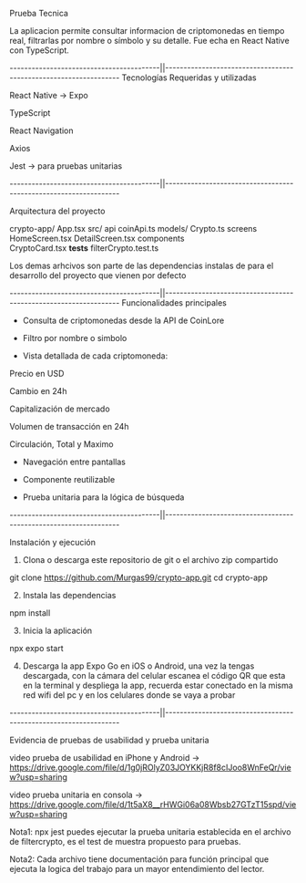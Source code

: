 Prueba Tecnica 

La aplicacion permite consultar informacion de criptomonedas en tiempo real, filtrarlas por nombre o símbolo y su detalle. Fue echa en React Native con TypeScript.

-----------------------------------------||-----------------------------------------------------------------
Tecnologías Requeridas y utilizadas

React Native -> Expo 

TypeScript

React Navigation

Axios

Jest -> para pruebas unitarias

-----------------------------------------||-----------------------------------------------------------------

Arquitectura del proyecto

crypto-app/
    App.tsx
    src/
        api
            coinApi.ts
         models/
            Crypto.ts
         screens
            HomeScreen.tsx
            DetailScreen.tsx
        components  
            CryptoCard.tsx
     __tests__
            filterCrypto.test.ts
            
Los demas arhcivos son parte de las dependencias instalas de para el desarrollo del proyecto que vienen por defecto

-----------------------------------------||-----------------------------------------------------------------
Funcionalidades principales

- Consulta de criptomonedas desde la API de CoinLore

- Filtro por nombre o simbolo

-  Vista detallada de cada criptomoneda:

Precio en USD

Cambio en 24h

Capitalización de mercado

Volumen de transacción en 24h

Circulación, Total y Maximo

- Navegación entre pantallas 

- Componente  reutilizable

- Prueba unitaria para la lógica de búsqueda

-----------------------------------------||-----------------------------------------------------------------

Instalación y ejecución

1) Clona o descarga este repositorio de git o el archivo zip compartido

git clone https://github.com/Murgas99/crypto-app.git
cd crypto-app

2) Instala las dependencias 

npm install

3) Inicia la aplicación 


npx expo start

4) Descarga la app  Expo Go en iOS o Android, una vez la tengas descargada, con la cámara del celular escanea el código QR que esta en la terminal y despliega la app, recuerda estar conectado en la misma red wifi del pc y en los celulares donde se vaya a probar 


-----------------------------------------||-----------------------------------------------------------------


Evidencia de pruebas de usabilidad y prueba unitaria 


video prueba de usabilidad en iPhone y Android -> https://drive.google.com/file/d/1g0jROlyZ03JOYKKjR8f8cIJoo8WnFeQr/view?usp=sharing

video prueba unitaria en consola -> https://drive.google.com/file/d/1t5aX8__rHWGi06a08Wbsb27GTzT15spd/view?usp=sharing




Nota1: npx jest puedes ejecutar la prueba unitaria establecida en el archivo de filtercrypto, es el test de muestra propuesto para pruebas.

Nota2: Cada archivo tiene documentación para función principal que ejecuta la logica del trabajo para un mayor entendimiento del lector.
